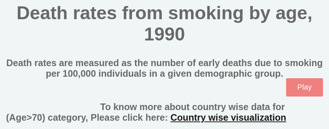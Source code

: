 <!DOCTYPE html>
<head>
  <meta charset="utf-8">
  <script src="https://d3js.org/d3.v4.min.js"></script>
  <style>
    body {
      font-family:"avenir next", Arial, sans-serif;
      font-size: 25px;
      color: #696969;
      background-color: #f0f5f5;
    }
    /*.bar { fill: steelblue; }*/
    .bar:hover {
      fill: lightseagreen;
      transition: fill 0.15s;
    }
    #play-button {
      display: block;
      position: absolute;
      top: 15.67em;
      left: 150px;
      background: #f08080;
      padding-right: 26px;
      border-radius: 3px;
      border: none;
      color: white;
      margin: 0;
      margin-left: 33em;
      padding: 0 12px;
      width: 100px;
      cursor: pointer;
      height: 50px;
      font-size: 20px;
      margin-block-start: 0.67em;
      margin-block-end: 0.67em;
      /*margin-inline-start: 0px;*/
      /*margin-inline-end: 0px;*/
    }
    #play-button:hover {
      background-color: #696969;
    }
    .ticks {
      font-size: 10px;
    }
    .track,
    .track-inset,
    .track-overlay {
      stroke-linecap: round;
    }
    .track {
      stroke: #000;
      stroke-opacity: 0.3;
      stroke-width: 10px;
    }
    .track-inset {
      stroke: #dcdcdc;
      stroke-width: 8px;
    }
    .track-overlay {
      pointer-events: stroke;
      stroke-width: 50px;
      stroke: transparent;
      cursor: crosshair;
    }
    .handle {
      fill: #fff;
      stroke: #000;
      stroke-opacity: 0.5;
      stroke-width: 1.25px;
    }
    .toolTip {
      position: absolute;
      pointer-events: none;
      display: none;
      min-width: 50px;
      height: auto;
      background: none repeat scroll 0 0 white ;
      padding: 9px 14px 6px 14px;
      border-radius: 2px;
      text-align: center;
      line-height: 1.3;
      color: lightskyblue;
      box-shadow: 0px 3px 9px rgba(0, 0, 0, .15);
    }
    .toolTip:after {
      content: "";
      width: 0;
      height: 0;
      border-left: 12px solid transparent;
      border-right: 12px solid transparent;
      border-top: 12px solid white;
      position: absolute;
      bottom: -10px;
      left: 50%;
      margin-left: -12px;
    }
    .toolTip span {
      font-weight: 500;
      color: #081F2C;
    }
    text {
      font-size: 20px;
    }
  </style>
</head>

<body>
<h1 align=center> Death rates from smoking by age, <span id="yearchange">1990</span><h4 align=center>Death rates are measured as the number of early deaths due to smoking per 100,000 individuals in a given
  demographic group.</h4></h1>
<div id="vis">
  <button align=center id="play-button">Play</button>
</div>
<script>
  var formatDateIntoYear = d3.timeFormat("%Y");
  var formatDate = d3.timeFormat("%Y");
  var parseDate = d3.timeParse("%y");
  var startDate = new Date("1991"),
          endDate = new Date("2017");
  // set the dimensions and margins of the graph
  var margin = {top: 0, right: 20, bottom: 30, left: 40},
          width = 1500 - margin.left - margin.right,
          height = 200 - margin.top - margin.bottom;
  var svg2 = d3.select("#vis")
          .append("svg")
          .attr("width", width + margin.left + margin.right)
          .attr("height", height + margin.top + margin.bottom);
  // set the dimensions and margins of the graph
  var margin = {top: 20, right: 20, bottom: 30, left: 200},
          width = 1500 - margin.left - margin.right,
          height = 500 - margin.top - margin.bottom;
  // set the ranges
  var y = d3.scaleBand()
          .range([height, 0])
          .padding(0.1);
  var x = d3.scaleLinear()
          .range([0, width]);
  // append the svg object to the body of the page
  // append a 'group' element to 'svg'
  // moves the 'group' element to the top left margin
  var svg = d3.select("body").append("svg")
          .attr("width", width + margin.left + margin.right)
          .attr("height", height + margin.top + margin.bottom)
          .append("g")
          .attr("transform",
                  "translate(" + margin.left + "," + margin.top + ")");
  // Scale the range of the data in the domains
  x.domain([0,243000])
  // y.domain(["under5", "bet14_5", "bet15_49", "all", "bet50_59" ,"more70"]);
  // y.domain(["Under-5s", "5-14 years old", "15-49 years old", "All Ages", "50-69 years old" ,"70+ years old"]);
  y.domain(["15-49 years old", "All Ages", "50-69 years old" ,"70+ years old"]);
  // add the x Axis
  svg.append("g")
          .attr("transform", "translate(0," + height + ")")
          .call(d3.axisBottom(x));
  // add the y Axis
  svg.append("g")
          .call(d3.axisLeft(y));
  // Define the div for the tooltip
  var div = d3.select("body").append("div")
          .attr("class", "tooltip")
          .style("opacity", 0);
  var tooltip = d3.select("body").append("div").attr("class", "toolTip");
  var color = d3.scaleOrdinal().range(["#6b486b", "#a05d56", "#d0743c", "#ff8c00"]);
  ////////// slider //////////
  var moving = false;
  var currentValue = 0;
  var targetValue = width;
  var playButton = d3.select("#play-button");
  var x = d3.scaleTime()
          .domain([startDate, endDate])
          .range([0, targetValue])
          .clamp(true);
  var slider = svg2.append("g")
          .attr("class", "slider")
          .attr("transform", "translate(" + margin.left + "," + height/5 + ")");
  slider.append("line")
          .attr("class", "track")
          .attr("x1", x.range()[0])
          .attr("x2", x.range()[1])
          .select(function() { return this.parentNode.appendChild(this.cloneNode(true)); })
          .attr("class", "track-inset")
          .select(function() { return this.parentNode.appendChild(this.cloneNode(true)); })
          .attr("class", "track-overlay")
          .call(d3.drag()
                  .on("start.interrupt", function() { slider.interrupt(); })
                  .on("start drag", function() {
                    currentValue = d3.event.x;
                    update(x.invert(currentValue));
                  })
          );
  slider.insert("g", ".track-overlay")
          .attr("class", "ticks")
          .attr("transform", "translate(0," + 18 + ")")
          .selectAll("text")
          .data(x.ticks(10))
          .enter()
          .append("text")
          .attr("x", x)
          .attr("y", 10)
          .attr("text-anchor", "middle")
          .text(function(d) { return formatDateIntoYear(d); });
  var handle = slider.insert("circle", ".track-overlay")
          .attr("class", "handle")
          .attr("r", 9);
  var label = slider.append("text")
          .attr("class", "label")
          .attr("text-anchor", "middle")
          .text(formatDate(startDate))
          .attr("transform", "translate(0," + (-25) + ")")
  ////////// plot //////////
  var dataset;
  var plot = svg.append("g")
          .attr("class", "plot")
          .attr("transform", "translate(" + margin.left + "," + margin.top + ")");
  d3.csv("data.csv", function(data) {
    dataset = data;
    // var newData = data.filter(function(d) {
    //   return d.year == label.text() ;
    // })
    var newda = prepareData(data);
    // drawPlot(dataset);
    // append the rectangles for the bar chart
    var bars = svg.selectAll(".bar");
    bars.data(newda)
            .enter()
            .append("rect")
            // .transition()
            // .duration(500)
            // .delay(function(d,i){return i*10})
            .attr("class", "bar")
            .attr("x", function(d) { return x(parseFloat(d.sales/190)); })
            .attr("width", function(d) {return parseFloat(d.sales/190); } )
            .attr("y", function(d) { return y(d.salesperson); })
            .attr("height", y.bandwidth())
            .on("mousemove", function(d){
              // Replace hard coded vals (50, 90) with 50% of the tooltip wioth and height + a top buffer
              tooltip
                      .style("left", d3.event.pageX - 50 + "px")
                      .style("top", d3.event.pageY - 90 + "px")
                      .style("display", "inline-block")
                      .html("<span>"+(d.salesperson) + " " + (d.sales) + "<br> deaths for year "+d.year+"</span>");
            })
            .on("mouseout", function(d){ tooltip.style("display", "none");})
            .attr("fill", function(d, i) {
              return color(i);
            })
            .text(function(d, i) {
              return data[i].label;
            });
    d3.select("#yearchange").text(label.text() );
    playButton
            .on("click", function() {
              var button = d3.select(this);
              if (button.text() == "Pause") {
                moving = false;
                clearInterval(timer);
                // timer = 0;
                button.text("Play");
              } else {
                moving = true;
                timer = setInterval(step, 100);
                button.text("Pause");
              }
              console.log("Slider moving: " + moving);
            })
  })
  function prepareData(data) {
    var newda = [];
    var temp = {"salesperson": "70+ years old","sales":data[0].more70,"year":data[0].year};
    newda.push(temp);
    temp = {"salesperson": "50-69 years old","sales":data[0].bet50_69,"year":data[0].year};
    newda.push(temp);
    temp = {"salesperson": "All Ages","sales":data[0].all,"year":data[0].year};
    newda.push(temp);
    temp = {"salesperson": "15-49 years old","sales":data[0].bet15_49,"year":data[0].year};
    newda.push(temp);
    // temp = {"salesperson": "5-14 years old","sales":data[0].bet5_14,"year":data[0].year};
    // newda.push(temp);
    // temp = {"salesperson": "Under-5s","sales":data[0].under5,"year":data[0].year};
    // newda.push(temp);
    return newda;
  }
  function step() {
    update(x.invert(currentValue));
    currentValue = currentValue + (targetValue/151);
    if (currentValue > targetValue) {
      moving = false;
      currentValue = 0;
      clearInterval(timer);
      // timer = 0;
      playButton.text("Play");
      console.log("Slider moving: " + moving);
    }
  }
  function drawPlot(data) {
    var newda = prepareData(data);
    // append the rectangles for the bar chart
    svg.selectAll(".bar")
            .data(newda)
            .transition()
            // .duration(100)
            // .delay(function(d,i){return i*5})
            .attr("class", "bar")
            .attr("x", function(d) { return x(parseFloat(d.sales/190)); })
            .attr("width", function(d) { console.log(d.sales/190); return (parseFloat(d.sales/190)); } )
    // .attr("y", function(d) { return y(d.salesperson); })
    // .attr("height", y.bandwidth());
    d3.select("#yearchange").text(label.text() );
    // bars.exit()
    // .remove();
  }
  function update(h) {
    // update position and text of label according to slider scale
    handle.attr("cx", x(h));
    label
            .attr("x", x(h))
            .text(formatDate(h));
    // filter data set and redraw plot
    var newData = dataset.filter(function(d) {
      return d.year == label.text() ;
    })
    drawPlot(newData);
  }
</script>
  <br>
  &emsp; &emsp; &emsp; &emsp; &emsp; &emsp;  &emsp;  &emsp; <b>To know more about country wise data for (Age>70) category, Please click here:
  <a href="i.html"> Country wise visualization</a></b><br>

</body>